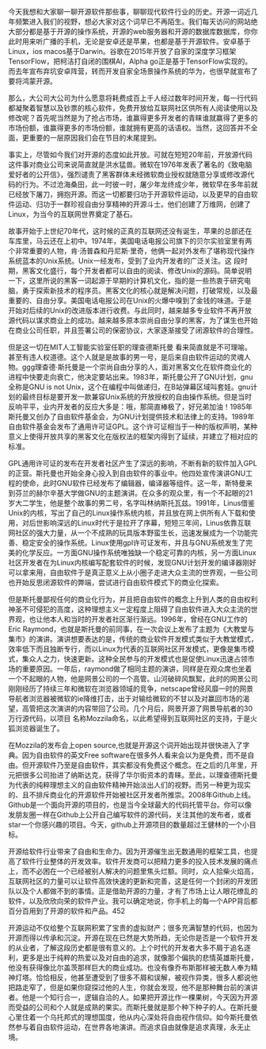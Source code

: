   今天我想和大家聊一聊开源软件那些事，聊聊现代软件行业的历史。开源一词近几年频繁进入我们的视野，想必大家对这个词早已不再陌生。我们每天访问的网站绝大部分都是基于开源的操作系统，开源的web服务器和开源的数据库数据库，你你此时用来听广播的手机，无论是安卓还是苹果，也都是基于开源软件。安卓基于Linux，ios macos基于Darwin。谷歌在2015年开放了自家的深度学习框架TensorFlow，把柯洁打自闭的围棋AI，Alpha go正是基于TensorFlow实现的。而去年宣布弃坑安卓阵营，转而开发自家全场景操作系统的华为，也很早就宣布了要将鸿蒙开源。

  那么，大公司大公司为什么愿意将耗费成百上千人经过数年时间开发，每一行代码都凝聚着智慧以及钞票的核心软件，免费开放给互联网社区供所有人阅读使用以及修改呢？首先呢当然是为了抢占市场，谁赢得更多开发者的青睐谁就赢得了更多的市场份额，谁赢得更多的市场份额，谁就拥有更高的话语权。当然，这回答并不全面，更重要的一层原因我们会在节目的末尾提到。

  事实上，尽管如今我们对开源的态度如此开放。可就在短短20年前，开放源代码这件事对商业公司来说简直就是洪水猛兽。微软在1976年发表了著名的《致电脑爱好者的公开信》，强烈谴责了黑客群体未经微软商业授权就随意分享或修改源代码的行为。不过沧海桑田，此一时彼一时，屠少年龙终成少年，微软早在多年前就已经放下屠刀，拥抱开源。而这一切都要归功于开源软件运动，以及更早的自由软件运动、归功于一群珍视自由分享精神的开源斗士。他们创建了万维网，创建了Linux，为当今的互联网世界奠定了基石。

  故事开始于上世纪70年代，这时候的正真的互联网还没有诞生，苹果的总部还在车库里，马云还在上初中。1974年，美国电话电报公司旗下的贝尔实验室里有两个非常重要的人物，肯·汤普森和丹尼斯·里奇，他俩一起对外发布了堪称现代操作系统蓝本的Unix系统。Unix一经发布，受到了业内开发者的广泛关注。这  段时期，黑客文化盛行，每个开发者都可以自由的阅读、修改Unix的源码。简单说明一下，这里所说的黑客一词起源于早期的计算机文化，指的是一些热衷于研究电脑，勇于探索新技术的程序员。黑客文化的核心就是解决问题，打破常规，以及最重要的、自由分享。美国电话电报公司在Unix的火爆中嗅到了金钱的味道。于是开始对后续的Unix的改进版本进行收费。与此同时，越来越多专业软件不再开放源代码以谋求商业上的成功。越来越多原本崇尚自由分享的黑客，为了谋生也开始在商业公司任职，并且签署公司的保密协议，大家逐渐接受了闭源软件的合理性。

  但是这一切在MIT人工智能实验室任职的理查德斯托曼 看来简直就是不可理喻。甚至有违人权道德。这个人就是是故事的男一号，是后来自由软件运动的灵魂人物。ggg理查德·斯托曼是一个崇尚自由分享的人，面对黑客文化在软件商业化的进程中快要走向衰亡，他决定要站出来。1983年，斯托曼公开了GNU计划，gnu全称是GNU is not Unix，这个在编程中叫做递归，在B站弹幕区域叫套娃。gnu计划的最终目标是要开发一款兼容Unix系统的开放授权的自由操作系统。但是当时反响平平，业内开发者的反应大多是：哦，那简直棒极了，好兄弟加油！1985年斯托曼又创办了自由软件基金会，为GNU计划提供技术和法律上的支持。1989年自由软件基金会发布了通用许可证GPL。这个许可证相当于一种的版权声明，某种意义上使得开放共享的黑客文化在版权法的框架内得到了延续，并建立了相对应的标准。

  GPL通用许可证的发布在开发者社区产生了深远的影响，不断有新的软件加入GPL的正营。斯托曼也开始全身心投入到自由软件的事业中。他四处宣传演讲GNU工程的使命，此时GNU软件已经发布了编辑器，编译器等组件。这一年，斯特曼来到芬兰的赫尔辛基大学做GNU的主题演讲。在众多的观众里，有一个不起眼的21岁大二学生，他是整个故事的男二号，名字叫林纳斯托瓦兹。1991年，Linus借鉴Unix的内核，写出了自己的Linux操作系统内核，并且放在网上供所有人下载和使用，对后世影响深远的Linux时代于是拉开了序幕，短短三年间，Linus依靠互联网社区的强大力量，从一个不成熟的玩具版本野蛮生长，迅速发展成为一个功能完善、稳定安全的操作系统。Linux使用gpl许可证发布，并且与GNU系统发生了完美的化学反应。一方面GNU操作系统唯独缺一个稳定可靠的内核，另一方面Linux社区开发者在为Linux内核编写配套软件的时候，发现GNU计划开发的编译器刚好可以拿来用，自由软件于是真正意义上从小圈子走进大众主流的世界观，一些公司也开始反思闭源软件的弊端，尝试进行自由软件模式下的商业化探索。

  但是斯托曼鄙视任何的商业化行为，并且把自由软件的概念上升到人类的自由权利神圣不可侵犯的高度，这种理想主义一定程度上阻碍了自由软件进入大众主流的世界观，也让他本人和当时的开发者社区渐行渐远。1996年，曾经在GNU工作的Eric Raymond，也就是斯托曼的前同事，在一次会议上发布了主题为《大教堂与集市》的演讲。演讲想要表达的是，传统的商业软件开发模式类似于大教堂模式，效率低下而且独断专行，而以Linux为代表的互联网社区开发模式，更像是集市模式，集众人之力，快速更新。这种全民参与的开发模式也是促使Linux迅速占领市场的重要原因。一年后，raymond做了相同主题的演讲，同样是在观众席也坐着一个不起眼的人物，他是网景公司的一个高管。山河破碎风飘絮，此时的网景公司刚刚经历了持续三年和微软在浏览器领域的竞争，netscape曾经风靡一时的网景导航者浏览器被微软的ie降维打击，出于对输给微软的不甘以及对赢回市场的渴望，高管把这次演讲的内容带回了公司。几个月后，网景开源了网景导航者的30万行源代码，以项目 名称Mozzila命名，以此希望得到互联网社区的支持，于是火狐浏览器诞生了。

  在Mozzila的发布会上open source,也就是开源这个词开始出现并很快进入了字典。因为自由软件的英文Free software在很多外人看来会以为是免费，而不是自由。但开源软件乃至是自由软件，其实都没有免费这个概念。在之后的几年里，开元把很多公司抬进了纳斯达克，获得了华尔街资本的青睐。至此，以理查德斯托曼为代表的纯粹理想主义的自由软件精神开始淡出人们的视野。而另一种更为现实的、且不排斥商业化的开源软件开始被社区开发者所推崇。2008年Github上线。Github是一个面向开源的项目的，也是当今全球最大的代码托管平台。你可以像发朋友圈一样在Github上公开自己编写软件的源代码，关注其他的发布者，或者star一个你感兴趣的项目。今天，github上开源项目的数量超过王健林的一个小目标。

  开源给软件行业带来了自由和生命力。因为开源催生出无数通用的框架工具，也提高了软件行业整体的开发效率。软件开发商可以把精力更多的投入技术发展的痛点上，而不必困在一个已经被别人解决的问题里焦头烂额。同时，众人拾柴火焰高，互联网社区的力量可以让软件高效快速的更新和完善，这是任何一个封闭的开发团队以及个人都做不到的事情。正是借助开源的力量，才有了市场上让人眼花缭乱的软件，以及欣欣向荣的软件产业。我可以确定地说，你手机上的每一个APP背后都百分百用到了开源的软件和产品。452

  开源运动不仅给整个互联网积累了宝贵的虚拟财产；很多充满智慧的代码，也因为开源而得以传承和沉淀。开源在现在已然是大势所趋，无论你是否是一个软件开发的从业者，了解这段历史都是很有意义的。上个时代的开发者大多不屑于追名逐利，更多是出于纯粹的热爱以及对自由的追求，就像那个偏执的悲情英雄斯托曼，他没有获得像比尔盖茨那样巨大的商业成功。也没有像乔布斯那样被无数人奉为精神灯塔。恰恰相反，他甚至遭受到了很多不屑和误解，被视作异类，很多人都说他把路走窄了，但是如果你窥探过他的人生，你就会发现，他不是那种舞台前的演讲者。他是一个知行合一，逻辑自洽的人。如果把开源比作一棵果树，今天因为开源而受益的公司和个人就是成熟的果实。而斯托曼就是那个种下种子的人。在斯托曼心里住着一个乌托邦式的理想国度，他从内心深处将自由视作信仰。如今斯托曼依然参与着自由软件运动，在世界各地演讲。而追求自由就像是追求真理，永无止境。
